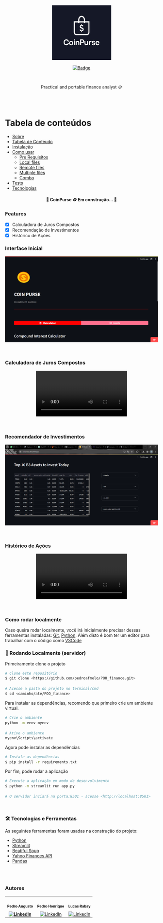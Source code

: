<p align="center">
  <a>
    <img src="img/logo.jpg" height="180" width="195" alt="CoinPurse" />
  </a>
</p>

<p align="center">
  <a href="https://coinpurse.streamlit.app/">
    <img src="https://img.shields.io/static/v1?label=streamlit&message=app&color=7159c1&style=for-the-badge&logo=streamlit" alt="Badge">
  </a>
</p>

<br>
<p align="center">Practical and portable finance analyst 🪙</p>
<br>
<br>

Tabela de conteúdos
=================
<!--ts-->
   * [Sobre](#Sobre)
   * [Tabela de Conteudo](#tabela-de-conteudo)
   * [Instalação](#instalacao)
   * [Como usar](#como-usar)
      * [Pre Requisitos](#pre-requisitos)
      * [Local files](#local-files)
      * [Remote files](#remote-files)
      * [Multiple files](#multiple-files)
      * [Combo](#combo)
   * [Tests](#testes)
   * [Tecnologias](#tecnologias)
<!--te-->

<h4 align="center"> 
	🚧  CoinPurse 🪙 Em construção...  🚧
</h4>

### Features

- [x] Calculadora de Juros Compostos
- [x] Recomendação de Investimentos
- [x] Histórico de Ações

### Interface Inicial

<p align="center">
  <a>
    <img src="img/interface.png"  alt="Interface" />
  </a>
</p>
<br>

### Calculadora de Juros Compostos
<p align="center">
  <a>
     <video controls src="img/"></video>
  </a>
</p>
<br>

### Recomendador de Investimentos
<p align="center">
  <a>
    <img src="img/tabela.png"  alt="Interface" />
  </a>
</p>
<br>

### Histórico de Ações
<p align="center">
  <a>
    <video controls src="img/"></video>
  </a>
</p>
<br>

### Como rodar localmente

Caso queira rodar localmente, você irá inicialmente precisar dessas ferramentas instaladas:
[Git](https://git-scm.com), [Python](https://www.python.org/downloads/). 
Além disto é bom ter um editor para trabalhar com o código como [VSCode](https://code.visualstudio.com/)

### 🎲 Rodando Localmente (servidor)

Primeiramente clone o projeto
```bash
# Clone este repositório
$ git clone <https://github.com/pedroafmelo/POO_finance.git>

# Acesse a pasta do projeto no terminal/cmd
$ cd <caminho/até/POO_finance>
````

Para instalar as dependências, recomendo que primeiro crie um ambiente virtual.
````bash
# Crie o ambiente
python -m venv myenv

# Ative o ambiente
myenv\Scripts\activate
````

Agora pode instalar as dependências
````bash
# Instale as dependências
$ pip install -r requirements.txt
````

Por fim, pode rodar a aplicação
````bash
# Execute a aplicação em modo de desenvolvimento
$ python -m streamlit run app.py

# O servidor inciará na porta:8501 - acesse <http://localhost:8501>
````
<br>

### 🛠 Tecnologias e Ferramentas

As seguintes ferramentas foram usadas na construção do projeto:

- [Python](https://www.python.org/)
- [Streamlit](https://streamlit.io/)
- [Beatiful Soup](https://beautiful-soup-4.readthedocs.io/en/latest/)
- [Yahoo Finances API](https://pypi.org/project/yfinance/)
- [Pandas](https://pandas.pydata.org/)
<br>
<br>


### Autores

<table>
  <tr>
    <td align="center">
  <a href="https://github.com/pedroafmelo">
    <img style="border-radius: 50%;" src="https://avatars.githubusercontent.com/u/141172256?s=48&v=4" width="100px;" alt=""/>
    <br />
    <sub><b>Pedro Augusto</b></sub>
  </a>
  <br/>
  <b>
  <a href="https://www.linkedin.com/" target="_blank" >
    <img src="https://img.shields.io/badge/linkedin-%230077B5.svg?style=for-the-badge&logo=linkedin&logoColor=white" alt="LinkedIn" style="padding-top: 10px;">
  </a>
    <td align="center">
  <a href="https://github.com/ricktherunner">
    <img style="border-radius: 50%;" src="https://avatars.githubusercontent.com/u/139015105?v=4" width="100px;" alt=""/>
    <br />
    <sub><b>Pedro Henrique</b></sub>
  </a>
  <br />
  <a href="https://www.linkedin.com/" target="_blank">
    <img src="https://img.shields.io/badge/linkedin-%230077B5.svg?style=for-the-badge&logo=linkedin&logoColor=white" alt="LinkedIn" style="padding-top: 10px;">
  </a>
</td>
    <td align="center">
  <a href="https://github.com/lucasrabay">
    <img style="border-radius: 50%;" src="https://avatars.githubusercontent.com/u/140542061?v=4" width="100px;" alt=""/>
    <br />
    <sub><b>Lucas Rabay</b></sub>
  </a>
  <br />
  <a href="https://www.linkedin.com/" target="_blank">
    <img src="https://img.shields.io/badge/linkedin-%230077B5.svg?style=for-the-badge&logo=linkedin&logoColor=white" alt="LinkedIn" style="padding-top: 10px;">
  </a>
</td>

</table>

